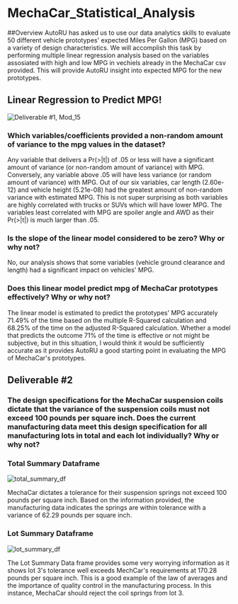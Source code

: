 # MechaCar_Statistical_Analysis

##Overview
AutoRU has asked us to use our data analytics skills to evaluate 50 different vehicle prototypes' expected Miles Per Gallon (MPG) based on a variety of design characteristics. We will accomplish this task by performing multiple linear regression analysis based on the variables assosiated with high and low MPG in vechiels already in the MechaCar csv provided. This will provide AutoRU insight into expected MPG for the new prototypes.

## Linear Regression to Predict MPG!

![Deliverable #1, Mod_15](https://user-images.githubusercontent.com/100163289/174489646-6a5f5108-62c1-4ed4-821d-ac75fcbad35b.png)

### Which variables/coefficients provided a non-random amount of variance to the mpg values in the dataset?
Any variable that delivers a Pr(>|t|) of .05 or less will have a significant amount of variance (or non-random amount of variance) with MPG. Conversely, any variable above .05 will have less variance (or random amount of variance) with MPG. Out of our six variables, car length (2.60e-12) and vehicle height (5.21e-08) had the greatest amount of non-random variance with estimated MPG. This is not super surprising as both variables are highly correlated with trucks or SUVs which will have lower MPG. The variables least correlated with MPG are spoiler angle and AWD as their Pr(>|t|) is much larger than .05.

### Is the slope of the linear model considered to be zero? Why or why not?
No, our analysis shows that some variables (vehicle ground clearance and length) had a significant impact on vehicles' MPG.

### Does this linear model predict mpg of MechaCar prototypes effectively? Why or why not?
The linear model is estimated to predict the prototypes' MPG accurately 71.49% of the time based on the multiple R-Squared calculation and 68.25% of the time on the adjusted R-Squared calculation. Whether a model that predicts the outcome 71% of the time is effective or not might be subjective, but in this situation, I would think it would be sufficiently accurate as it provides AutoRU a good starting point in evaluating the MPG of MechaCar's prototypes.

## Deliverable #2
### The design specifications for the MechaCar suspension coils dictate that the variance of the suspension coils must not exceed 100 pounds per square inch. Does the current manufacturing data meet this design specification for all manufacturing lots in total and each lot individually? Why or why not?

### Total Summary Dataframe
![total_summary_df](https://user-images.githubusercontent.com/100163289/174489796-488fda11-d755-48a8-a077-b3f22efaa15b.png)

MechaCar dictates a tolerance for their suspension springs not exceed 100 pounds per square inch. Based on the information provided, the manufacturing data indicates the springs are within tolerance with a variance of 62.29 pounds per square inch.
 

### Lot Summary Dataframe
![lot_summary_df](https://user-images.githubusercontent.com/100163289/174489799-4a6f82e0-548a-437e-8082-ab22a1c2b25a.png)

The Lot Summary Data frame provides some very worrying information as it shows lot 3's tolerance well exceeds MechCar's requirements at 170.28 pounds per square inch. This is a good example of the law of averages and the importance of quality control in the manufacturing process. In this instance, MechaCar should reject the coil springs from lot 3.



